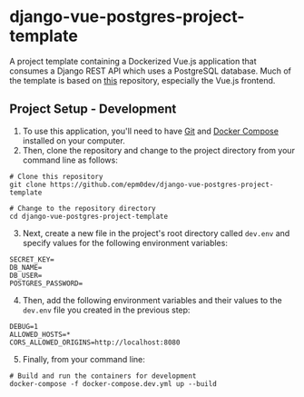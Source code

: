 django-vue-postgres-project-template
===========
A project template containing a Dockerized Vue.js application that consumes a Django REST API which uses a PostgreSQL database. Much of the template is based on [this](https://github.com/veryacademy/YT-Vue-Django-Auth-JWT) repository, especially the Vue.js frontend.

## Project Setup - Development
1. To use this application, you'll need to have [Git](https://git-scm.com/downloads/) and [Docker Compose](https://docs.docker.com/compose/install/) installed on your computer.
2. Then, clone the repository and change to the project directory from your command line as follows:
```
# Clone this repository
git clone https://github.com/epm0dev/django-vue-postgres-project-template

# Change to the repository directory
cd django-vue-postgres-project-template
```
3. Next, create a new file in the project's root directory called `dev.env` and specify values for the following environment variables:
```
SECRET_KEY=
DB_NAME=
DB_USER=
POSTGRES_PASSWORD=
```
4. Then, add the following environment variables and their values to the `dev.env` file you created in the previous step:
```
DEBUG=1
ALLOWED_HOSTS=*
CORS_ALLOWED_ORIGINS=http://localhost:8080
```
5. Finally, from your command line:
```
# Build and run the containers for development
docker-compose -f docker-compose.dev.yml up --build
```

